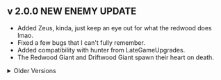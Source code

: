 ## v 2.0.0 NEW ENEMY UPDATE
- Added Zeus, kinda, just keep an eye out for what the redwood does lmao.
- Fixed a few bugs that I can't fully remember.
- Added compatibility with hunter from LateGameUpgrades.
- The Redwood Giant and Driftwood Giant spawn their heart on death.

<details>
  <summary>Older Versions</summary>

## v 1.9.0 V50 UPDATE
- Hopefully added a shader to improve particle system by now
- Fixed Whistle and plushie sounds being picked up/dropped being global.
- Allowed Redwood Giant to target old birds and Driftwood Giants.
- Fixed bug with Redwood Giant being stuck after eating a corpse of a ForestGiant.
- Added death animation for Redwood Giant.
- Compatible with Lethal Haptics
- You can get crushed by the Redwood Giant while they're falling during the death animation.

## v 1.8.0 *QoL + v50 compat*
- Added BMX-Lobby Compatibility for public lobbies.
- Added dependency -> EnumUtils, allows me to setup custom causes of death for when you scan dead players :3.
- Fixed plushie sounds being client-sided.
- Made mod compatible for v50.
- Improved footstep range colliders for shockwaves.
- Reworked all Redwood Giant animations and added a new one with a roar with its own custom sound.
- Added a ship hitbox that prevents giants from approaching it/dealing damage there.

## v 1.7.2 *QoL update*
- Updated dependency to latest LethalLib, meaning you can now specify to have the items and enemy spawn in.
- Cleaned up my code majorly
- Cleaned up config slightly.
- Finished making the model of the Driftwood, expect updates soon.
- Fixed terminal for whistle, no one told me it was broken smh, I just saw I used wrong code.
- Plushie sound added when squished.
- Fixed bug with dying inside ship with redwood giant hitting through wall.
- Wrote some basic AI for driftwood giant and some basic configs, ITS NOT OUT YET SO CONFIGS WONT DO ANYTHING.

## v 1.7.1 *bug fixes*
- Fixed Pathing being shown on player screen for Redwood Giant.
- Gave Whistle a scrap value when spawned as scrap.

## v 1.7.0 WHISTLE UPDATE!
- Adds a shop item whistle that attracts the RedWood Giant to your location.
- Added a cause of death for when you get squished to death by the RedWood Giant.
- Custom sounds and custom models made for the whistle.
- Credited Sintego for the plushie design.
- Fixed RedWood Giant from sliding around when grabbing Forest Giant sometimes
- Made Enable/Disable config for having whistle as a spawnable scrap.
- Made rarity config for whistle scrap.
- Good chance there's bugs, so report em.

## v 1.6.8  *bug fixes*
- Fixed scrap config rarity.
- Attached better model on the scrap.

## v 1.6.6 SCRAP UPDATE!
- Fixed Stomping being global to everyone after one person comes to range (please test and tell me how it goes).
- Added a RedWood Giant plushie scrap, worth a decent bit.
- Added config options for the scrap, including spawn levels.

## v 1.6.5 *QoL update*
- Working on navmesh stuff, should feel better walking around and not approach the ship really~.
- Made it glow less and gave it a darker shade of red.
- Added a config option for footstep dust colour (normal colours or white).

## v 1.6.4 *bug fixes*
- Fixed config not working properly, modded moons work again.

## v 1.6.3 ENEMY DAMAGE UPDATE!
- Footsteps can damage baboon hawks and dogs now.
- Colours feel smoother and the giant is easier to look at.
- Mostly QoL changes.

## v 1.6.2 CHAIN IK UPDATE!
- Honestly I dont know what it means really nor if it actually works, but now the giant kinda prefers stepping on you if you're close by.
- Footstep particles are MUCH cleaner, same with Particles after eating the forest giant.
- Slightly increased RedWood Giant speed of a default 1.5 to 2.0, it is also now a config option
- Added Blood splatter particles for when you get stepped on.
- Made it so that the RedWood Giant doesn't go too close to the ship and doesn't target forest keepers close to the ship.
- Other changes I forgot about because I'm silly but trust me there's a few more lol.

## v 1.5.3 *bug fixes*
- Fixed particle colours not working for any moon other than experimentation.
- Added Wesley's moons to configs (feel free to suggest next moons to add, has to be LE moons).
- Give feedback on the colours you see from the particles pls and ty.

## v 1.5.2 *bug fixes*
- Fixed left leg dust not showing up.

## v 1.5.0 PARTICLES UPDATE!
- Made the teeth glow a bit of a dark red.
- Updated the NavMesh Agent to make it behave like the Forest Keepers obstacle path.
- Updated the NavMesh Agent so it cant go near the player ship/inside, not sure which tbh.
- Added a bunch of configs for modded moon support and different vanilla moons support.
- Added Forest Keeper's death particles, Squishy blood particles from the player, Footstep dust particles with different colours for whatever material the RedWood Giant is stepping on.
- Removed animation desyncs when the Forest Keeper and the RedWood Giant spawned on top of eachother (??? yes I know).

## v 1.4.5 BESTIARY UPDATE!
- Gave the bestiary a high-quality rotating model (made by meatballdemon).
- Removed glowing eyes, feedback showed they sucked.
- Fixed insta-kill stepping collisions when the player was inside the ship.
- Generally refining stuff about the model moving around the terrain.
- Trying to make a particle system for after eating the forest keeper, probably next update.

## v 1.4.4 GLOWING EYE UPDATE!
- Gave it glowing red eyes.

## v 1.4.3 BIG PACKAGE UPDATE!
- Added the config option for spawnrate of the Pink giant, its recommended to keep it high ^^.
- Added the config option for the multiplier of forest keeper spawnrate increase after a RedWood Giant spawns.
- Added new amazing textures for the RedWood Giant (made by meatballdemon).
- Added spawning sound for the RedWood Giant.
- Re-enabled spawning because I somehow turned it off by accident (IM SORRY!).
- 1.4.3 because I messed up adding proper credits THREE TIMES to the texture creator :sob:.

## v 1.3.3 *Spawnrate hotfix*
- Changing some values around with spawnrate and audio.
- tell me how audio feels inside the facility.

## v 1.3.2 *Collision hotfix*
- Pink Giant no longer damages you if you're inside the ship.
- Might not go through narrow spaces anymore?

## v 1.3.1 *Minor update*
- Messing with spawn stuff, tell me if anything goes wrong.

## v 1.3.0 QUALITY UPDATE!
- Shockwaves are actually shockwaves now, so if a foot goes onto the ground it will damage you appropriately and feet in the air cant hurt you (unless you go directly under it and get stepped on).
- Visual to Audio footstep sync is 100% now, changed the audio system i was using and everything should be perfectly sync'd.
- Custom Forest Keeper screaming sound when being eaten!

## v 1.2.2 SPAWN ANIMATION UPDATE!
- The pink giant now has a spawn animation! woo! (its nothing impressive).
- Also the eating animation has been significantly improved, it looks like hes actually eating him now, getting closer inch by inch by the second.

## v 1.2.1 SQUISH UPDATE!
- Added Squishing sound for when you get stepped on.
- Changed bestiary name for when you look up "redwood giant".
- Updated the thunderstore changelog version titles.
- Removed Herobr- Wait no wrong mod.

## v 1.2.0 SCREAMING UPDATE!
- Added screen shaking, tell me how it feels, too intense, not intense enough, too short, too long, not enough distance, and so on.
- The forest giant now screams when picked up, yes.
- Don't forget to like and subscr- (share the mod please and ty).

## v 1.1.1 FAR AUDIO UPDATE!
- Fixed audio not working from far away, now be scared! terrified! hehe.

## v 1.1.0 SOUND UPDATE!
- Sounds are here! They're also in sync! (probably, please report if they're not).
- Sounds dont go too far, not sure how to make a similar effect to forest giant's steps.
- Made the giant go into idle animation for a bit after it eats a forest keeper.

## v 1.0.2 *Collision fix update*
- Made my own Collision script, fixed collision bugs with dealing damage on the entire body.
- Gave his steps "shockwaves" that deal lesser damage but extend from his feet.

## v 1.0.1 *Mod fix update*
- Added asset bundle, whoops.

## v 1.0.0 RELEAAASE!
- Release!

</details>